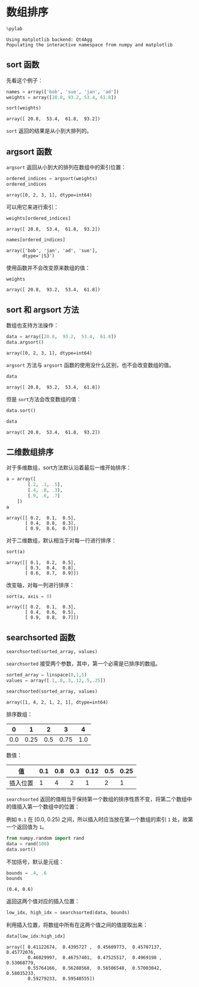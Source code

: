 
# 数组排序


```python
%pylab
```

    Using matplotlib backend: Qt4Agg
    Populating the interactive namespace from numpy and matplotlib


## sort 函数

先看这个例子：


```python
names = array(['bob', 'sue', 'jan', 'ad'])
weights = array([20.8, 93.2, 53.4, 61.8])

sort(weights)
```




    array([ 20.8,  53.4,  61.8,  93.2])



`sort` 返回的结果是从小到大排列的。

## argsort 函数

`argsort` 返回从小到大的排列在数组中的索引位置：


```python
ordered_indices = argsort(weights)
ordered_indices
```




    array([0, 2, 3, 1], dtype=int64)



可以用它来进行索引：


```python
weights[ordered_indices]
```




    array([ 20.8,  53.4,  61.8,  93.2])




```python
names[ordered_indices]
```




    array(['bob', 'jan', 'ad', 'sue'], 
          dtype='|S3')



使用函数并不会改变原来数组的值：


```python
weights
```




    array([ 20.8,  93.2,  53.4,  61.8])



## sort 和 argsort 方法

数组也支持方法操作：


```python
data = array([20.8,  93.2,  53.4,  61.8])
data.argsort()
```




    array([0, 2, 3, 1], dtype=int64)



`argsort` 方法与 `argsort` 函数的使用没什么区别，也不会改变数组的值。


```python
data
```




    array([ 20.8,  93.2,  53.4,  61.8])



但是 `sort`方法会改变数组的值：


```python
data.sort()
```


```python
data
```




    array([ 20.8,  53.4,  61.8,  93.2])



## 二维数组排序

对于多维数组，sort方法默认沿着最后一维开始排序：


```python
a = array([
        [.2, .1, .5], 
        [.4, .8, .3],
        [.9, .6, .7]
    ])
a
```




    array([[ 0.2,  0.1,  0.5],
           [ 0.4,  0.8,  0.3],
           [ 0.9,  0.6,  0.7]])



对于二维数组，默认相当于对每一行进行排序：


```python
sort(a)
```




    array([[ 0.1,  0.2,  0.5],
           [ 0.3,  0.4,  0.8],
           [ 0.6,  0.7,  0.9]])



改变轴，对每一列进行排序：


```python
sort(a, axis = 0)
```




    array([[ 0.2,  0.1,  0.3],
           [ 0.4,  0.6,  0.5],
           [ 0.9,  0.8,  0.7]])



## searchsorted 函数

    searchsorted(sorted_array, values)

`searchsorted` 接受两个参数，其中，第一个必需是已排序的数组。


```python
sorted_array = linspace(0,1,5)
values = array([.1,.8,.3,.12,.5,.25])
```


```python
searchsorted(sorted_array, values)
```




    array([1, 4, 2, 1, 2, 1], dtype=int64)



排序数组：

|0|1|2|3|4|
|-|-|-|-|-|
|0.0|0.25|0.5|0.75|1.0

数值：

|值|0.1|0.8|0.3|0.12|0.5|0.25|
|-|-|-|-|-|-|-|
|插入位置|1|4|2|1|2|1|

`searchsorted` 返回的值相当于保持第一个数组的排序性质不变，将第二个数组中的值插入第一个数组中的位置：

例如 `0.1` 在 [0.0, 0.25) 之间，所以插入时应当放在第一个数组的索引 `1` 处，故第一个返回值为 `1`。


```python
from numpy.random import rand
data = rand(100)
data.sort()
```

不加括号，默认是元组：


```python
bounds = .4, .6
bounds
```




    (0.4, 0.6)



返回这两个值对应的插入位置：


```python
low_idx, high_idx = searchsorted(data, bounds)
```

利用插入位置，将数组中所有在这两个值之间的值提取出来：


```python
data[low_idx:high_idx]
```




    array([ 0.41122674,  0.4395727 ,  0.45609773,  0.45707137,  0.45772076,
            0.46029997,  0.46757401,  0.47525517,  0.4969198 ,  0.53068779,
            0.55764166,  0.56288568,  0.56506548,  0.57003042,  0.58035233,
            0.59279233,  0.59548555])


